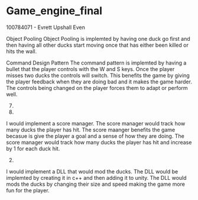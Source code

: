 # Game_engine_final
100784071 - Evrett Upshall
Even

Object Pooling
Object Pooling is implemted by having one duck go first and 
then having all other ducks start moving once that has either been killed or hits the wall.


Command Design Pattern
The command pattern is implemted by having a bullet that the player controls with the W and S keys.
Once the player misses two ducks the controls will switch.
This benefits the game by giving the player feedback when they are doing bad and it makes the game harder.
The controls being changed on the player forces them to adapt or perform well.


7)
1)
I would implement a score manager. The score manager would track how many ducks the player has hit.
The score maanger benefits the game becasue is give the player a goal and a sense of how they are doing.
The score manager would track how many ducks the player has hit and increase by 1 for each duck hit.


2)
I would implement a DLL that would mod the ducks.
The DLL would be implemted by creating it in c++ and then adding it to unity.
The DLL would mods the ducks by changing their size and speed making the game more fun for the player.